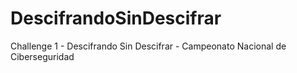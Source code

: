# DescifrandoSinDescifrar
Challenge 1 - Descifrando Sin Descifrar - Campeonato Nacional de Ciberseguridad
